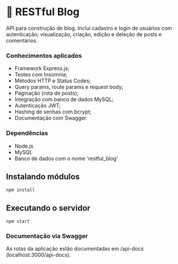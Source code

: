 # 📃 RESTful Blog

API para construção de blog. Inclui cadastro e login de usuários com autenticação; visualização, criação, edição e deleção de posts e comentários.

### Conhecimentos aplicados

- Framework Express.js;
- Testes com Insomnia;
- Métodos HTTP e Status Codes;
- Query params, route params e request body;
- Paginação (rota de posts);
- Integração com banco de dados MySQL;
- Autenticação JWT;
- Hashing de senhas com bcrypt;
- Documentação com Swagger.

### Dependências

- Node.js
- MySQL
- Banco de dados com o nome 'restful_blog'

## Instalando módulos

```
npm install
```

## Executando o servidor

```
npm start
```

### Documentação via Swagger

As rotas da aplicação estão documentadas em /api-docs (localhost:3000/api-docs).

<img src=''/>
